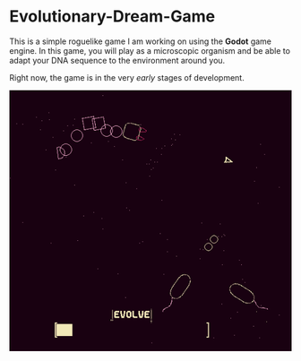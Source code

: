 # Evolutionary-Dream-Game

This is a simple roguelike game I am working on using the **Godot** game engine.
In this game, you will play as a microscopic organism and be able to adapt your DNA sequence to the environment around you.

Right now, the game is in the very *early* stages of development.

![screenshot of the game](https://raw.githubusercontent.com/TitouanCh/Evolutionary-Dream-Game/main/assets/art/cover.png)
